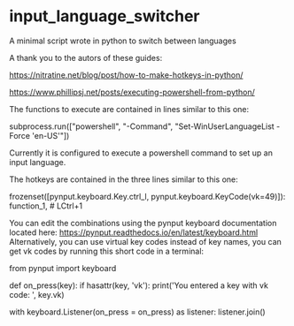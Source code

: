 # input_language_switcher
A minimal script wrote in python to switch between languages

A thank you to the autors of these guides:

https://nitratine.net/blog/post/how-to-make-hotkeys-in-python/

https://www.phillipsj.net/posts/executing-powershell-from-python/


The functions to execute are contained in lines similar to this one:


  subprocess.run(["powershell", "-Command", "Set-WinUserLanguageList -Force 'en-US'"])
  

Currently it is configured to execute a powershell command to set up an input language.

The hotkeys are contained in the three lines similar to this one:


  frozenset([pynput.keyboard.Key.ctrl_l, pynput.keyboard.KeyCode(vk=49)]): function_1,  # LCtrl+1
  

You can edit the combinations using the pynput keyboard documentation located here: https://pynput.readthedocs.io/en/latest/keyboard.html 
Alternatively, you can use virtual key codes instead of key names, you can get vk codes by running this short code in a terminal:


  from pynput import keyboard

  def on_press(key):
    if hasattr(key, 'vk'):
      print('You entered a key with vk code: ', key.vk)

  with keyboard.Listener(on_press = on_press) as listener:
    listener.join()
    
